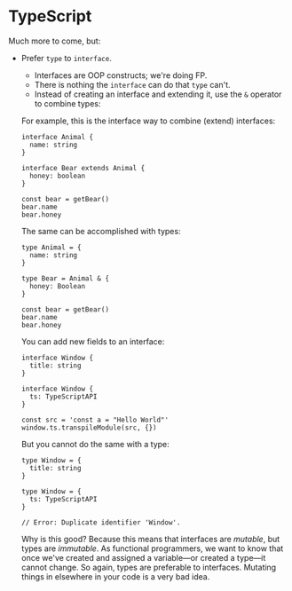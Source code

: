# TypeScript

Much more to come, but:

- Prefer `type` to `interface`.

  - Interfaces are OOP constructs; we're doing FP.
  - There is nothing the `interface` can do that `type` can't.
  - Instead of creating an interface and extending it, use the `&` operator to combine types:

  For example, this is the interface way to combine (extend) interfaces:

  ```tsx
  interface Animal {
    name: string
  }

  interface Bear extends Animal {
    honey: boolean
  }

  const bear = getBear()
  bear.name
  bear.honey
  ```

  The same can be accomplished with types:

  ```tsx
  type Animal = {
    name: string
  }

  type Bear = Animal & {
    honey: Boolean
  }

  const bear = getBear()
  bear.name
  bear.honey
  ```

  You can add new fields to an interface:

  ```tsx
  interface Window {
    title: string
  }

  interface Window {
    ts: TypeScriptAPI
  }

  const src = 'const a = "Hello World"'
  window.ts.transpileModule(src, {})
  ```

  But you cannot do the same with a type:

  ```tsx
  type Window = {
    title: string
  }

  type Window = {
    ts: TypeScriptAPI
  }

  // Error: Duplicate identifier 'Window'.
  ```

  Why is this good? Because this means that interfaces are _mutable_, but types are _immutable_. As functional
  programmers, we want to know that once we've created and assigned a variable&mdash;or created a type&mdash;it cannot
  change. So again, types are preferable to interfaces. Mutating things in elsewhere in your code is a very bad idea.
